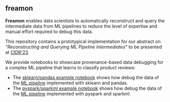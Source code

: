 ## freamon

__Freamon__ enables data scientists to automatically reconstruct and query the intermediate data from ML pipelines to reduce the level of expertise and manual effort required to debug this data. 

This repository contains a prototypical implementation for our abstract on _"Reconstructing and Querying ML Pipeline Intermediates"_ to be presented at [CIDR'23](https://www.cidrdb.org/cidr2023/index.html).

We provide notebooks to showcase provenance-based data debugging for a complex ML pipeline that learns to classify product reviews:

 * The [sklearn/pandas example notebook]() shows how debug the data of the [ML pipeline](classify_amazonreviews_sklearn.py) implemented with sklearn and pandas.
  * The [pyspark/sparkml example notebook]() shows how debug the data of the [ML pipeline](classify_amazonreviews_sparkml.py) implemented with pyspark and sparkml.


